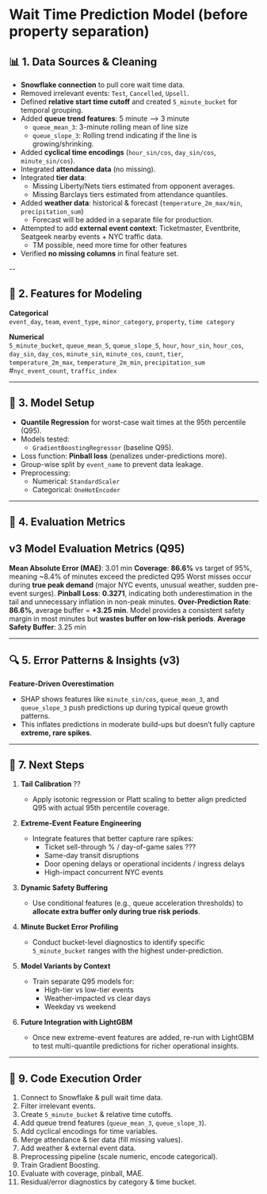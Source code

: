 # Wait Time Prediction Model (before property separation) 

## 📊 1. Data Sources & Cleaning
- **Snowflake connection** to pull core wait time data.
- Removed irrelevant events: `Test`, `Cancelled`, `Upsell`.
- Defined **relative start time cutoff** and created `5_minute_bucket` for temporal grouping.
- Added **queue trend features**: 5 minute --> 3 minute 
  - `queue_mean_3`: 3-minute rolling mean of line size 
  - `queue_slope_3`: Rolling trend indicating if the line is growing/shrinking.
- Added **cyclical time encodings** (`hour_sin/cos`, `day_sin/cos`, `minute_sin/cos`).
- Integrated **attendance data** (no missing).
- Integrated **tier data**:
  - Missing Liberty/Nets tiers estimated from opponent averages.
  - Missing Barclays tiers estimated from attendance quantiles. 
- Added **weather data**: historical & forecast (`temperature_2m_max/min`, `precipitation_sum`)
  - Forecast will be added in a separate file for production.
- Attempted to add **external event context**: Ticketmaster, Eventbrite, Seatgeek nearby events + NYC traffic data.
  - TM possible, need more time for other features 
- Verified **no missing columns** in final feature set.

--

## 🧮 2. Features for Modeling
**Categorical**  
`event_day`, `team`, `event_type`, `minor_category`, `property`, `time category`

**Numerical**  
`5_minute_bucket`, `queue_mean_5`, `queue_slope_5`, `hour`, `hour_sin`, `hour_cos`,  
`day_sin`, `day_cos`, `minute_sin`, `minute_cos`, `count`, `tier`,  
`temperature_2m_max`, `temperature_2m_min`, `precipitation_sum`
#`nyc_event_count`, `traffic_index`

---

## 🤖 3. Model Setup
- **Quantile Regression** for worst-case wait times at the 95th percentile (Q95).
- Models tested:
  - `GradientBoostingRegressor` (baseline Q95).
- Loss function: **Pinball loss** (penalizes under-predictions more).
- Group-wise split by `event_name` to prevent data leakage.
- Preprocessing:
  - Numerical: `StandardScaler`
  - Categorical: `OneHotEncoder`

---

## 📏 4. Evaluation Metrics
v3 Model Evaluation Metrics (Q95)
-----------------------------------
**Mean Absolute Error (MAE)**:       3.01 min
**Coverage**:                       **86.6%** vs target of 95%, meaning ~8.4% of minutes exceed the predicted Q95
Worst misses occur during **true peak demand** (major NYC events, unusual weather, sudden pre-event surges).
**Pinball Loss**:                     **0.3271**, indicating both underestimation in the tail and unnecessary inflation in non-peak minutes.
**Over-Prediction Rate**:           **86.6%**, average buffer = **+3.25 min**.
Model provides a consistent safety margin in most minutes but **wastes buffer on low-risk periods**.
**Average Safety Buffer**:           3.25 min 

---

## 🔍 5. Error Patterns & Insights (v3)

**Feature-Driven Overestimation**  
  - SHAP shows features like `minute_sin/cos`, `queue_mean_3`, and `queue_slope_3` push predictions up during typical queue growth patterns.
  - This inflates predictions in moderate build-ups but doesn’t fully capture **extreme, rare spikes**.

---

## 🚀 7. Next Steps

1. **Tail Calibration**  ??
   - Apply isotonic regression or Platt scaling to better align predicted Q95 with actual 95th percentile coverage.

2. **Extreme-Event Feature Engineering**  
   - Integrate features that better capture rare spikes:
     - Ticket sell-through % / day-of-game sales ???
     - Same-day transit disruptions
     - Door opening delays or operational incidents / ingress delays 
     - High-impact concurrent NYC events

3. **Dynamic Safety Buffering**  
   - Use conditional features (e.g., queue acceleration thresholds) to **allocate extra buffer only during true risk periods**.

4. **Minute Bucket Error Profiling**  
   - Conduct bucket-level diagnostics to identify specific `5_minute_bucket` ranges with the highest under-prediction.

5. **Model Variants by Context**  
   - Train separate Q95 models for:
     - High-tier vs low-tier events
     - Weather-impacted vs clear days
     - Weekday vs weekend

6. **Future Integration with LightGBM**  
   - Once new extreme-event features are added, re-run with LightGBM to test multi-quantile predictions for richer operational insights.

---

## 📜 9. Code Execution Order
1. Connect to Snowflake & pull wait time data.  
2. Filter irrelevant events.  
3. Create `5_minute_bucket` & relative time cutoffs.  
4. Add queue trend features (`queue_mean_3`, `queue_slope_3`).  
5. Add cyclical encodings for time variables.  
6. Merge attendance & tier data (fill missing values).  
7. Add weather & external event data.  
8. Preprocessing pipeline (scale numeric, encode categorical).  
9. Train Gradient Boosting.  
10. Evaluate with coverage, pinball, MAE.  
11. Residual/error diagnostics by category & time bucket.
